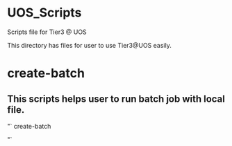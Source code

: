 UOS_Scripts
===========

Scripts file for Tier3 @ UOS

This directory has files for user to use Tier3@UOS easily.

# create-batch  
## This scripts helps user to run batch job with local file.
"`
create-batch 

"`
